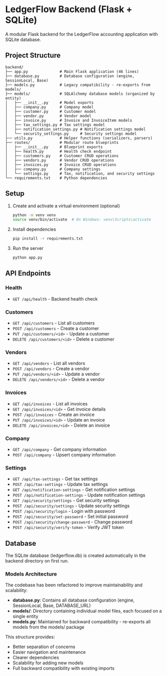 # LedgerFlow Backend (Flask + SQLite)

A modular Flask backend for the LedgerFlow accounting application with SQLite database.

## Project Structure

```
backend/
├── app.py              # Main Flask application (46 lines)
├── database.py         # Database configuration (engine, SessionLocal, Base)
├── models.py           # Legacy compatibility - re-exports from models/
├── models/             # SQLAlchemy database models (organized by entity)
│   ├── __init__.py     # Model exports
│   ├── company.py      # Company model
│   ├── customer.py     # Customer model
│   ├── vendor.py       # Vendor model
│   ├── invoice.py      # Invoice and InvoiceItem models
│   ├── tax_settings.py # Tax settings model
│   ├── notification_settings.py # Notification settings model
│   └── security_settings.py     # Security settings model
├── utils.py            # Helper functions (serializers, parsers)
├── routes/             # Modular route blueprints
│   ├── __init__.py     # Blueprint exports
│   ├── health.py       # Health check endpoint
│   ├── customers.py    # Customer CRUD operations
│   ├── vendors.py      # Vendor CRUD operations
│   ├── invoices.py     # Invoice CRUD operations
│   ├── company.py      # Company settings
│   └── settings.py     # Tax, notification, and security settings
└── requirements.txt    # Python dependencies
```

## Setup

1. Create and activate a virtual environment (optional)
   ```bash
   python -m venv venv
   source venv/bin/activate  # On Windows: venv\Scripts\activate
   ```

2. Install dependencies
   ```bash
   pip install -r requirements.txt
   ```

3. Run the server
   ```bash
   python app.py
   ```

## API Endpoints

### Health
- `GET /api/health` - Backend health check

### Customers
- `GET /api/customers` - List all customers
- `POST /api/customers` - Create a customer
- `PUT /api/customers/<id>` - Update a customer
- `DELETE /api/customers/<id>` - Delete a customer

### Vendors
- `GET /api/vendors` - List all vendors
- `POST /api/vendors` - Create a vendor
- `PUT /api/vendors/<id>` - Update a vendor
- `DELETE /api/vendors/<id>` - Delete a vendor

### Invoices
- `GET /api/invoices` - List all invoices
- `GET /api/invoices/<id>` - Get invoice details
- `POST /api/invoices` - Create an invoice
- `PUT /api/invoices/<id>` - Update an invoice
- `DELETE /api/invoices/<id>` - Delete an invoice

### Company
- `GET /api/company` - Get company information
- `POST /api/company` - Upsert company information

### Settings
- `GET /api/tax-settings` - Get tax settings
- `POST /api/tax-settings` - Update tax settings
- `GET /api/notification-settings` - Get notification settings
- `POST /api/notification-settings` - Update notification settings
- `GET /api/security/settings` - Get security settings
- `POST /api/security/settings` - Update security settings
- `POST /api/security/login` - Login with password
- `POST /api/security/set-password` - Set initial password
- `POST /api/security/change-password` - Change password
- `POST /api/security/verify-token` - Verify JWT token

## Database

The SQLite database (ledgerflow.db) is created automatically in the backend directory on first run.

### Models Architecture

The codebase has been refactored to improve maintainability and scalability:

- **database.py**: Contains all database configuration (engine, SessionLocal, Base, DATABASE_URL)
- **models/**: Directory containing individual model files, each focused on a single entity
- **models.py**: Maintained for backward compatibility - re-exports all models from the models/ package

This structure provides:
- Better separation of concerns
- Easier navigation and maintenance
- Clearer dependencies
- Scalability for adding new models
- Full backward compatibility with existing imports